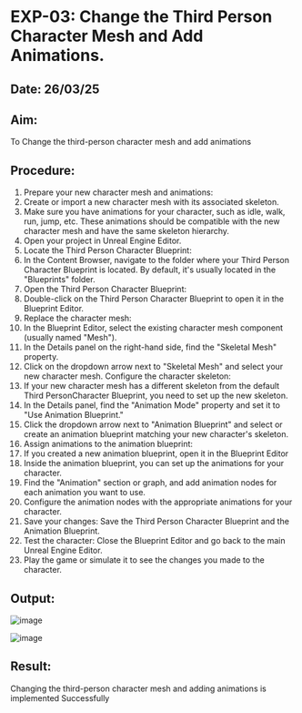 # EXP-03: Change the Third Person Character Mesh and Add Animations.
## Date: 26/03/25

## Aim:
To Change the third-person character mesh and add animations

## Procedure:
1. Prepare your new character mesh and animations:
2. Create or import a new character mesh with its associated skeleton.
3. Make sure you have animations for your character, such as idle, walk, run, jump, etc. These animations should be compatible with the new character mesh and have the same skeleton hierarchy.
4. Open your project in Unreal Engine Editor.
5. Locate the Third Person Character Blueprint:
6. In the Content Browser, navigate to the folder where your Third Person Character Blueprint is located. By default, it's usually located in the "Blueprints" folder.
7. Open the Third Person Character Blueprint:
8. Double-click on the Third Person Character Blueprint to open it in the Blueprint Editor.
9. Replace the character mesh:
10. In the Blueprint Editor, select the existing character mesh component (usually named "Mesh").
11. In the Details panel on the right-hand side, find the "Skeletal Mesh" property.
12. Click on the dropdown arrow next to "Skeletal Mesh" and select your new character mesh. Configure the character skeleton:
13. If your new character mesh has a different skeleton from the default Third PersonCharacter Blueprint, you need to set up the new skeleton.
14. In the Details panel, find the "Animation Mode" property and set it to "Use Animation Blueprint."
15. Click the dropdown arrow next to "Animation Blueprint" and select or create an animation blueprint matching your new character's skeleton.
16. Assign animations to the animation blueprint:
17. If you created a new animation blueprint, open it in the Blueprint Editor
18. Inside the animation blueprint, you can set up the animations for your character.
19. Find the "Animation" section or graph, and add animation nodes for each animation you want to use.
20. Configure the animation nodes with the appropriate animations for your character.
21. Save your changes: Save the Third Person Character Blueprint and the Animation Blueprint.
22. Test the character: Close the Blueprint Editor and go back to the main Unreal Engine Editor.
23. Play the game or simulate it to see the changes you made to the character.

## Output:

![image](https://github.com/user-attachments/assets/0b0533ab-d763-4ccd-b5ff-0821201babc7)

![image](https://github.com/user-attachments/assets/5b012f9e-f876-4278-9ddb-e17a91c56fe7)



## Result:
Changing the third-person character mesh and adding animations is implemented Successfully
